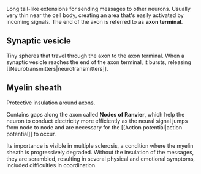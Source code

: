 
Long tail-like extensions for sending messages to other neurons. Usually very thin near the cell body, creating an area that's easily activated by incoming signals. The end of the axon is referred to as **axon terminal**.

## Synaptic vesicle

Tiny spheres that travel through the axon to the axon terminal. When a synaptic vesicle reaches the end of the axon terminal, it bursts, releasing [[Neurotransmitters|neurotransmitters]]. 

## Myelin sheath

Protective insulation around axons. 

Contains gaps along the axon called **Nodes of Ranvier**, which help the neuron to conduct electricity more efficiently as the neural signal jumps from node to node and are necessary for the [[Action potential|action potential]] to occur.

Its importance is visible in multiple sclerosis, a condition where the myelin sheath is progressively degraded. Without the insulation of the messages, they are scrambled, resulting in several physical and emotional symptoms, included difficulties in coordination.